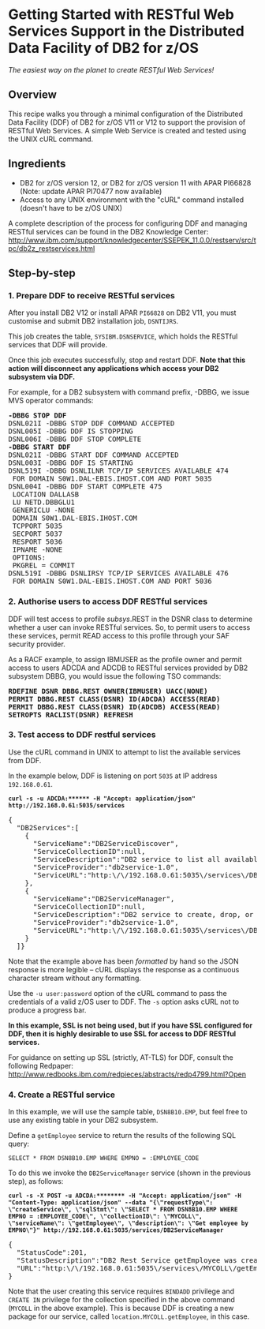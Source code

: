# Getting Started with RESTful Web Services Support in the Distributed Data Facility of DB2 for z/OS
_The easiest way on the planet to create RESTful Web Services!_
## Overview
This recipe walks you through a minimal configuration of the Distributed Data Facility (DDF) of DB2 for z/OS V11 or V12 to support the provision of RESTful Web Services. A simple Web Service is created and tested using the UNIX cURL command.
## Ingredients
- DB2 for z/OS version 12, or DB2 for z/OS version 11 with APAR PI66828 (Note: update APAR PI70477 now available)
- Access to any UNIX environment with the "cURL" command installed (doesn't have to be z/OS UNIX)

A complete description of the process for configuring DDF and managing RESTful services can be found in the DB2 Knowledge Center:
http://www.ibm.com/support/knowledgecenter/SSEPEK_11.0.0/restserv/src/tpc/db2z_restservices.html
## Step-by-step
### 1. Prepare DDF to receive RESTful services
After you install DB2 V12 or install APAR `PI66828` on DB2 V11, you must customise and submit DB2 installation job, `DSNTIJRS`.

This job creates the table, `SYSIBM.DSNSERVICE`, which holds the RESTful services that DDF will provide.

Once this job executes successfully, stop and restart DDF.  **Note that this action will disconnect any applications which access your DB2 subsystem via DDF.**

For example, for a DB2 subsystem with command prefix, -DBBG, we issue MVS operator commands:

<pre><b>-DBBG STOP DDF</b> 
DSNL021I -DBBG STOP DDF COMMAND ACCEPTED
DSNL005I -DBBG DDF IS STOPPING 
DSNL006I -DBBG DDF STOP COMPLETE 
<b>-DBBG START DDF</b> 
DSNL021I -DBBG START DDF COMMAND ACCEPTED 
DSNL003I -DBBG DDF IS STARTING 
DSNL519I -DBBG DSNLILNR TCP/IP SERVICES AVAILABLE 474 
 FOR DOMAIN S0W1.DAL-EBIS.IHOST.COM AND PORT 5035
DSNL004I -DBBG DDF START COMPLETE 475 
 LOCATION DALLASB 
 LU NETD.DBBGLU1 
 GENERICLU -NONE 
 DOMAIN S0W1.DAL-EBIS.IHOST.COM 
 TCPPORT 5035 
 SECPORT 5037 
 RESPORT 5036 
 IPNAME -NONE 
 OPTIONS: 
 PKGREL = COMMIT 
DSNL519I -DBBG DSNLIRSY TCP/IP SERVICES AVAILABLE 476 
 FOR DOMAIN S0W1.DAL-EBIS.IHOST.COM AND PORT 5036</pre>

### 2. Authorise users to access DDF RESTful services
DDF will test access to profile _subsys_.REST in the DSNR class to determine whether a user can invoke RESTful services.  So, to permit users to access these services, permit READ access to this profile through your SAF security provider.

As a RACF example, to assign IBMUSER as the profile owner and permit access to users ADCDA and ADCDB to RESTful services provided by DB2 subsystem DBBG, you would issue the following TSO commands:

<pre><b>RDEFINE DSNR DBBG.REST OWNER(IBMUSER) UACC(NONE)
PERMIT DBBG.REST CLASS(DSNR) ID(ADCDA) ACCESS(READ)
PERMIT DBBG.REST CLASS(DSNR) ID(ADCDB) ACCESS(READ)
SETROPTS RACLIST(DSNR) REFRESH</b></pre>

### 3. Test access to DDF restful services
Use the cURL command in UNIX to attempt to list the available services from DDF.

In the example below, DDF is listening on port `5035` at IP address `192.168.0.61`. 

<pre><code><b>curl -s -u ADCDA:****** -H "Accept: application/json" http://192.168.0.61:5035/services</b></code></pre>
<pre>{
  "DB2Services":[
    {
      "ServiceName":"DB2ServiceDiscover",
      "ServiceCollectionID":null,
      "ServiceDescription":"DB2 service to list all available services.",
      "ServiceProvider":"db2service-1.0",
      "ServiceURL":"http:&#92;/&#92;/192.168.0.61:5035&#92;/services&#92;/DB2ServiceDiscover"
    },
    {
      "ServiceName":"DB2ServiceManager",
      "ServiceCollectionID":null,
      "ServiceDescription":"DB2 service to create, drop, or alter a user defined service.",
      "ServiceProvider":"db2service-1.0",
      "ServiceURL":"http:&#92;/&#92;/192.168.0.61:5035&#92;/services&#92;/DB2ServiceManager"
    }
  ]}</pre>

Note that the example above has been _formatted_ by hand so the JSON response is more legible – cURL displays the response as a continuous character stream without any formatting.

Use the `-u user:password` option of the cURL command to pass the credentials of a valid z/OS user to DDF. The `-s` option asks cURL not to produce a progress bar.

**In this example, SSL is not being used, but if you have SSL configured for DDF, then it is highly desirable to use SSL for access to DDF RESTful services.**

For guidance on setting up SSL (strictly, AT-TLS) for DDF, consult the following Redpaper:
http://www.redbooks.ibm.com/redpieces/abstracts/redp4799.html?Open

### 4. Create a RESTful service
In this example, we will use the sample table, `DSN8B10.EMP`, but feel free to use any existing table in your DB2 subsystem.

Define a `getEmployee` service to return the results of the following SQL query:

`SELECT * FROM DSN8B10.EMP WHERE EMPNO = :EMPLOYEE_CODE`

To do this we invoke the `DB2ServiceManager` service (shown in the previous step), as follows:

<pre><code><b>curl -s -X POST -u ADCDA:******** -H "Accept: application/json" -H "Content-Type: application/json" --data "{\"requestType\": \"createService\", \"sqlStmt\": \"SELECT * FROM DSN8B10.EMP WHERE EMPNO = :EMPLOYEE_CODE\", \"collectionID\": \"MYCOLL\", \"serviceName\": \"getEmployee\", \"description\": \"Get employee by EMPNO\"}" http://192.168.0.61:5035/services/DB2ServiceManager</b></code></pre>
<pre>{
  "StatusCode":201,
  "StatusDescription":"DB2 Rest Service getEmployee was created successfully.",
  "URL":"http:&#92;/&#92;/192.168.0.61:5035&#92;/services&#92;/MYCOLL&#92;/getEmployee"
}</pre>

Note that the user creating this service requires `BINDADD` privilege and `CREATE IN` privilege for the collection specified in the above command (`MYCOLL` in the above example).  This is because DDF is creating a new package for our service, called `location.MYCOLL.getEmployee`, in this case.